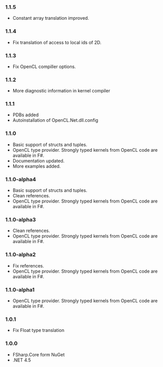 ### 1.1.5
* Constant array translation improved.

### 1.1.4
* Fix translation of access to local ids of 2D.

### 1.1.3
* Fix OpenCL compiller options.

### 1.1.2
* More diagnostic information in kernel compiler

### 1.1.1
* PDBs added
* Autoinstallation of OpenCL.Net.dll.config

### 1.1.0
* Basic support of structs and tuples.
* OpenCL type provider. Strongly typed kernels from OpenCL code are available in F#.
* Documentation updated.
* More examples added.

### 1.1.0-alpha4
* Basic support of structs and tuples.
* Clean references.
* OpenCL type provider. Strongly typed kernels from OpenCL code are available in F#.

### 1.1.0-alpha3
* Clean references.
* OpenCL type provider. Strongly typed kernels from OpenCL code are available in F#.

### 1.1.0-alpha2
* Fix references.
* OpenCL type provider. Strongly typed kernels from OpenCL code are available in F#.

### 1.1.0-alpha1
* OpenCL type provider. Strongly typed kernels from OpenCL code are available in F#.

### 1.0.1
* Fix Float type translation

### 1.0.0
* FSharp.Core form NuGet
* .NET 4.5 
